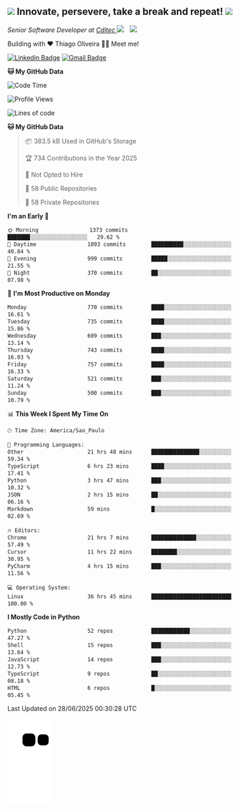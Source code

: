 <h2><img src="https://emojis.slackmojis.com/emojis/images/1531849430/4246/blob-sunglasses.gif?1531849430" width="30"/> Innovate, persevere, take a break and repeat! <img src="https://media.giphy.com/media/12oufCB0MyZ1Go/giphy.gif" width="50"></h2>
<img align='right' src="https://media.giphy.com/media/M9gbBd9nbDrOTu1Mqx/giphy.gif" width="230">
<p><em>Senior Software Developer at <a href="https://www.cditec.com.br/">Cditec
</a><img src="https://media.giphy.com/media/WUlplcMpOCEmTGBtBW/giphy.gif" width="30"> 
</em></p>



Building with ❤️ Thiago Oliveira 👋🏽 Meet me!

[![Linkedin Badge](https://img.shields.io/badge/-Thiago-blue?style=flat-square&logo=Linkedin&logoColor=white&link=https://www.linkedin.com/in/tgmarinho/)](https://www.linkedin.com/in/thiagoceconelo/) 
[![Gmail Badge](https://img.shields.io/badge/-thiceconelo@gmail.com-c14438?style=flat-square&logo=Gmail&logoColor=white&link=mailto:thiceconelo@gmail.com)](mailto:thiceconelo@gmail.com)

</em></p>

<!-- <span style="height ">
![Anurag's GitHub stats](https://github-readme-stats.vercel.app/api?username=arthurspk&show_icons=true&theme=tokyonight)
</span> -->

**🐱 My GitHub Data** 
<!--START_SECTION:waka-->
![Code Time](http://img.shields.io/badge/Code%20Time-3%2C307%20hrs%2020%20mins-blue)

![Profile Views](http://img.shields.io/badge/Profile%20Views-0-blue)

![Lines of code](https://img.shields.io/badge/From%20Hello%20World%20I%27ve%20Written-8.8%20million%20lines%20of%20code-blue)

**🐱 My GitHub Data** 

> 📦 383.5 kB Used in GitHub's Storage 
 > 
> 🏆 734 Contributions in the Year 2025
 > 
> 🚫 Not Opted to Hire
 > 
> 📜 58 Public Repositories 
 > 
> 🔑 58 Private Repositories 
 > 
**I'm an Early 🐤** 

```text
🌞 Morning                1373 commits        ███████░░░░░░░░░░░░░░░░░░   29.62 % 
🌆 Daytime                1893 commits        ██████████░░░░░░░░░░░░░░░   40.84 % 
🌃 Evening                999 commits         █████░░░░░░░░░░░░░░░░░░░░   21.55 % 
🌙 Night                  370 commits         ██░░░░░░░░░░░░░░░░░░░░░░░   07.98 % 
```
📅 **I'm Most Productive on Monday** 

```text
Monday                   770 commits         ████░░░░░░░░░░░░░░░░░░░░░   16.61 % 
Tuesday                  735 commits         ████░░░░░░░░░░░░░░░░░░░░░   15.86 % 
Wednesday                609 commits         ███░░░░░░░░░░░░░░░░░░░░░░   13.14 % 
Thursday                 743 commits         ████░░░░░░░░░░░░░░░░░░░░░   16.03 % 
Friday                   757 commits         ████░░░░░░░░░░░░░░░░░░░░░   16.33 % 
Saturday                 521 commits         ███░░░░░░░░░░░░░░░░░░░░░░   11.24 % 
Sunday                   500 commits         ███░░░░░░░░░░░░░░░░░░░░░░   10.79 % 
```


📊 **This Week I Spent My Time On** 

```text
🕑︎ Time Zone: America/Sao_Paulo

💬 Programming Languages: 
Other                    21 hrs 48 mins      ███████████████░░░░░░░░░░   59.34 % 
TypeScript               6 hrs 23 mins       ████░░░░░░░░░░░░░░░░░░░░░   17.41 % 
Python                   3 hrs 47 mins       ███░░░░░░░░░░░░░░░░░░░░░░   10.32 % 
JSON                     2 hrs 15 mins       ██░░░░░░░░░░░░░░░░░░░░░░░   06.16 % 
Markdown                 59 mins             █░░░░░░░░░░░░░░░░░░░░░░░░   02.69 % 

🔥 Editors: 
Chrome                   21 hrs 7 mins       ██████████████░░░░░░░░░░░   57.49 % 
Cursor                   11 hrs 22 mins      ████████░░░░░░░░░░░░░░░░░   30.95 % 
PyCharm                  4 hrs 15 mins       ███░░░░░░░░░░░░░░░░░░░░░░   11.56 % 

💻 Operating System: 
Linux                    36 hrs 45 mins      █████████████████████████   100.00 % 
```

**I Mostly Code in Python** 

```text
Python                   52 repos            ████████████░░░░░░░░░░░░░   47.27 % 
Shell                    15 repos            ███░░░░░░░░░░░░░░░░░░░░░░   13.64 % 
JavaScript               14 repos            ███░░░░░░░░░░░░░░░░░░░░░░   12.73 % 
TypeScript               9 repos             ██░░░░░░░░░░░░░░░░░░░░░░░   08.18 % 
HTML                     6 repos             █░░░░░░░░░░░░░░░░░░░░░░░░   05.45 % 
```




 Last Updated on 28/06/2025 00:30:28 UTC
<!--END_SECTION:waka-->

![Snake animation](https://github.com/rafaballerini/rafaballerini/blob/output/github-contribution-grid-snake.svg)


<!---
ceconelo/ceconelo is a ✨ special ✨ repository because its `README.md` (this file) appears on your GitHub profile.
You can click the Preview link to take a look at your changes.
--->
